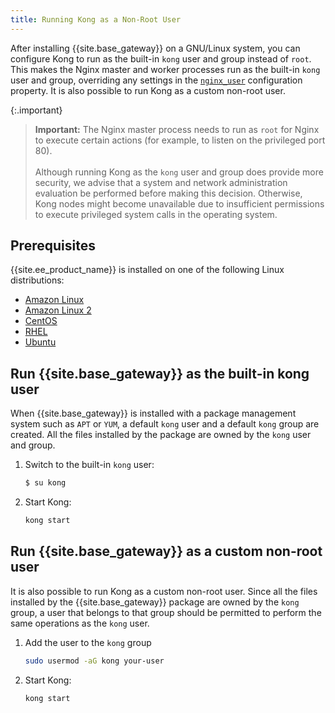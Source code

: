 ```yaml
---
title: Running Kong as a Non-Root User
---
```


After installing {{site.base_gateway}} on a GNU/Linux system, you can
configure Kong to run as the built-in `kong` user and group instead of `root`.
This makes the Nginx master and worker processes run as the built-in `kong`
user and group, overriding any settings in the
[`nginx_user`](/enterprise/{{page.kong_version}}/property-reference/#nginx_user)
configuration property. It is also possible to run Kong as a custom non-root user.

{:.important}
> **Important:** The Nginx master process needs to run as `root` for
Nginx to execute certain actions (for example, to listen on the privileged
port 80).
<br><br>
> Although running Kong as the `kong` user and group
does provide more security, we advise that a system and network
administration evaluation be performed before making this decision. Otherwise,
Kong nodes might become unavailable due to insufficient permissions to execute
privileged system calls in the operating system.

## Prerequisites

{{site.ee_product_name}} is installed on one of the following Linux distributions:
* [Amazon Linux](/enterprise/{{page.kong_version}}/deployment/installation/amazon-linux)
* [Amazon Linux 2](/enterprise/{{page.kong_version}}/deployment/installation/amazon-linux-2)
* [CentOS](/enterprise/{{page.kong_version}}/deployment/installation/centos)
* [RHEL](/enterprise/{{page.kong_version}}/deployment/installation/rhel)
* [Ubuntu](/enterprise/{{page.kong_version}}/deployment/installation/ubuntu)

## Run {{site.base_gateway}} as the built-in kong user

When {{site.base_gateway}} is installed with a package management system such as `APT` or `YUM`, a default `kong` user and a default `kong` group are created. All the files installed by the package are owned by the `kong` user and group.

1. Switch to the built-in `kong` user:

    ```sh
    $ su kong
    ```
2. Start Kong:

    ```sh
    kong start
    ```

## Run {{site.base_gateway}} as a custom non-root user

It is also possible to run Kong as a custom non-root user. Since all the files installed by the {{site.base_gateway}} package are owned by the `kong` group, a user that belongs to that group should be permitted to perform the same operations as the `kong` user.

1. Add the user to the `kong` group

    ```sh
    sudo usermod -aG kong your-user
    ```

2. Start Kong:

    ```sh
    kong start
    ```
